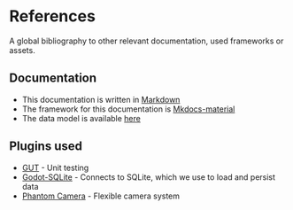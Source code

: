 # References

A global bibliography to other relevant documentation, used frameworks or assets.

## Documentation
* This documentation is written in  [Markdown](https://www.markdownguide.org/basic-syntax/#headings)
* The framework for this documentation is [Mkdocs-material]( https://squidfunk.github.io/mkdocs-material/reference/admonitions/)
* The data model is available [here](https://dbdiagram.io/d/azalea-668199279939893daea66d24)
## Plugins used
* [GUT](https://godotengine.org/asset-library/asset/54) - Unit testing
* [Godot-SQLite](https://godotengine.org/asset-library/asset/1686) - Connects to SQLite, which we use to load and persist data
* [Phantom Camera](https://phantom-camera.dev/introduction/scene-requirements) - Flexible camera system
